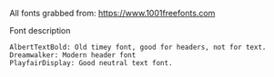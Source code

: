 All fonts grabbed from: https://www.1001freefonts.com

Font description
	
	AlbertTextBold: Old timey font, good for headers, not for text.
	Dreamwalker: Modern header font
	PlayfairDisplay: Good neutral text font.
